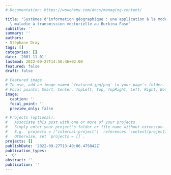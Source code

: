 ```yaml
---
# Documentation: https://wowchemy.com/docs/managing-content/

title: "Systèmes d'information géographique : une application à la modélisation d'une\
  \ maladie à transmission vectorielle au Burkina Faso"
subtitle: ''
summary: ''
authors:
- Stéphane Dray
tags: []
categories: []
date: '2001-11-01'
lastmod: 2022-09-27T14:50:46+02:00
featured: false
draft: false

# Featured image
# To use, add an image named `featured.jpg/png` to your page's folder.
# Focal points: Smart, Center, TopLeft, Top, TopRight, Left, Right, BottomLeft, Bottom, BottomRight.
image:
  caption: ''
  focal_point: ''
  preview_only: false

# Projects (optional).
#   Associate this post with one or more of your projects.
#   Simply enter your project's folder or file name without extension.
#   E.g. `projects = ["internal-project"]` references `content/project/deep-learning/index.md`.
#   Otherwise, set `projects = []`.
projects: []
publishDate: '2022-09-27T13:40:06.475842Z'
publication_types:
- '0'
abstract: ''
publication: ''
---
```

